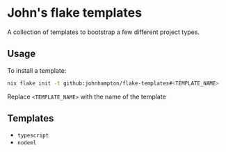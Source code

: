 # John's flake templates

A collection of templates to bootstrap a few different project types.

## Usage

To install a template:

```sh
nix flake init -t github:johnhampton/flake-templates#<TEMPLATE_NAME>
```

Replace `<TEMPLATE_NAME>` with the name of the template

## Templates

- `typescript`
- `nodeml`

